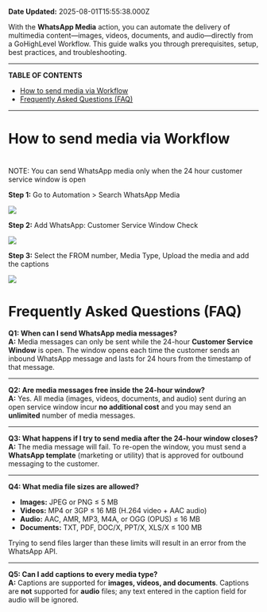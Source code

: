 **Date Updated:** 2025-08-01T15:55:38.000Z

With the **WhatsApp Media** action, you can automate the delivery of multimedia content—images, videos, documents, and audio—directly from a GoHighLevel Workflow. This guide walks you through prerequisites, setup, best practices, and troubleshooting.

  
---

**TABLE OF CONTENTS**

* [How to send media via Workflow](#How-to-send-media-via-Workflow)
* [Frequently Asked Questions (FAQ)](#Frequently-Asked-Questions-%28FAQ%29)

  
---

  
# How to send media via Workflow

  
#   
  
  
NOTE: You can send WhatsApp media only when the 24 hour customer service window is open
  
  
**Step 1:** Go to Automation > Search WhatsApp Media

![](https://s3.amazonaws.com/cdn.freshdesk.com/data/helpdesk/attachments/production/155046321260/original/EJXnBjgQ086XxqKZE7JQa-bFysatcsiARw.png?1746705388)
  
  
**Step 2:** Add WhatsApp: Customer Service Window Check

![](https://s3.amazonaws.com/cdn.freshdesk.com/data/helpdesk/attachments/production/155046325597/original/FLjJyh2rwRswVUr55P8kj1VWN8ukQWBO0w.png?1746708920)
  
  
**Step 3:** Select the FROM number, Media Type, Upload the media and add the captions

![](https://s3.amazonaws.com/cdn.freshdesk.com/data/helpdesk/attachments/production/155046321354/original/qCdzBFXjpZNohtmNZ-I8t-1iK420HPFpfQ.png?1746705489)
  
  
# Frequently Asked Questions (FAQ)

  
**Q1: When can I send WhatsApp media messages?**  
**A:** Media messages can only be sent while the 24-hour **Customer Service Window** is open. The window opens each time the customer sends an inbound WhatsApp message and lasts for 24 hours from the timestamp of that message.

---

**Q2: Are media messages free inside the 24-hour window?**  
**A:** Yes. All media (images, videos, documents, and audio) sent during an open service window incur **no additional cost** and you may send an **unlimited** number of media messages.

---

**Q3: What happens if I try to send media after the 24-hour window closes?**  
**A:** The media message will fail. To re-open the window, you must send a **WhatsApp template** (marketing or utility) that is approved for outbound messaging to the customer.

---

**Q4: What media file sizes are allowed?**

* **Images:** JPEG or PNG ≤ 5 MB
* **Videos:** MP4 or 3GP ≤ 16 MB (H.264 video + AAC audio)
* **Audio:** AAC, AMR, MP3, M4A, or OGG (OPUS) ≤ 16 MB
* **Documents:** TXT, PDF, DOC/X, PPT/X, XLS/X ≤ 100 MB

Trying to send files larger than these limits will result in an error from the WhatsApp API.

---

**Q5: Can I add captions to every media type?**  
**A:** Captions are supported for **images, videos, and documents**. Captions are **not** supported for **audio** files; any text entered in the caption field for audio will be ignored.
  
  